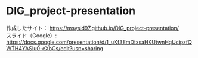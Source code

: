 # DIG_project-presentation
作成したサイト： https://msysid97.github.io/DIG_project-presentation/  
スライド（Google）: https://docs.google.com/presentation/d/1_uKf3EmDtxsaHKUtwnHqUcipzfQWTH4YASIu0-eXbCs/edit?usp=sharing